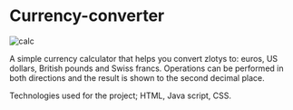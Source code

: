 # Currency-converter 
![calc](https://user-images.githubusercontent.com/120331981/207821842-97293b1f-0017-48b0-9af3-a724f248ecb0.png)


A simple currency calculator that helps you convert zlotys to: euros, US dollars, British pounds and Swiss francs.  Operations can be performed in both directions and the result is shown to the second decimal place.

Technologies used for the project;
HTML, Java script, CSS.

